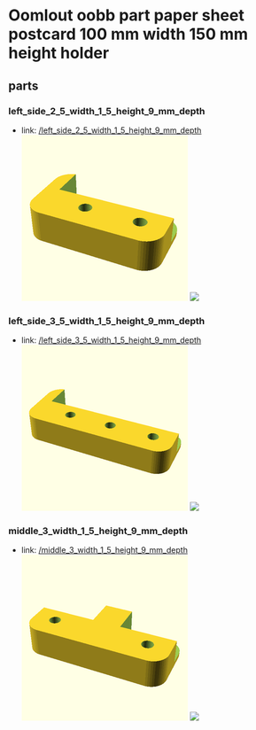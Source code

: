 # Oomlout oobb part paper sheet postcard 100 mm width 150 mm height holder


## parts

### left_side_2_5_width_1_5_height_9_mm_depth
* link: [/left_side_2_5_width_1_5_height_9_mm_depth](left_side_2_5_width_1_5_height_9_mm_depth)  
![](left_side_2_5_width_1_5_height_9_mm_depth/3dpr_300.png)  ![](left_side_2_5_width_1_5_height_9_mm_depth/image_300.jpg)
 

### left_side_3_5_width_1_5_height_9_mm_depth
* link: [/left_side_3_5_width_1_5_height_9_mm_depth](left_side_3_5_width_1_5_height_9_mm_depth)  
![](left_side_3_5_width_1_5_height_9_mm_depth/3dpr_300.png)  ![](left_side_3_5_width_1_5_height_9_mm_depth/image_300.jpg)
 

### middle_3_width_1_5_height_9_mm_depth
* link: [/middle_3_width_1_5_height_9_mm_depth](middle_3_width_1_5_height_9_mm_depth)  
![](middle_3_width_1_5_height_9_mm_depth/3dpr_300.png)  ![](middle_3_width_1_5_height_9_mm_depth/image_300.jpg)
 
